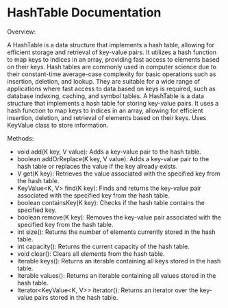 # HashTable Documentation

Overview:

A HashTable is a data structure that implements a hash table, allowing for efficient storage and retrieval of key-value pairs. It utilizes a hash function to map keys to indices in an array, providing fast access to elements based on their keys. Hash tables are commonly used in computer science due to their constant-time average-case complexity for basic operations such as insertion, deletion, and lookup. They are suitable for a wide range of applications where fast access to data based on keys is required, such as database indexing, caching, and symbol tables. A HashTable is a data structure that implements a hash table for storing key-value pairs. It uses a hash function to map keys to indices in an array, allowing for efficient insertion, deletion, and retrieval of elements based on their keys. Uses KeyValue class to store information.

Methods:

* void add(K key, V value): Adds a key-value pair to the hash table.
* boolean addOrReplace(K key, V value): Adds a key-value pair to the hash table or replaces the value if the key already exists.
* V get(K key): Retrieves the value associated with the specified key from the hash table.
* KeyValue<K, V> find(K key): Finds and returns the key-value pair associated with the specified key from the hash table.
* boolean containsKey(K key): Checks if the hash table contains the specified key.
* boolean remove(K key): Removes the key-value pair associated with the specified key from the hash table.
* int size(): Returns the number of elements currently stored in the hash table.
* int capacity(): Returns the current capacity of the hash table.
* void clear(): Clears all elements from the hash table.
* Iterable<K> keys(): Returns an iterable containing all keys stored in the hash table.
* Iterable<V> values(): Returns an iterable containing all values stored in the hash table.
* Iterator<KeyValue<K, V>> iterator(): Returns an iterator over the key-value pairs stored in the hash table.
